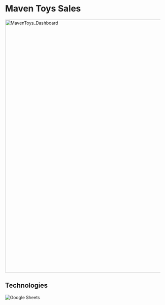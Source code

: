 # Maven Toys Sales

<img width="820" alt="MavenToys_Dashboard" src="https://github.com/chanronnie/MavenToys_ExcelDashboard/assets/121308347/562ce3cd-78ec-445d-a5ac-5abed24499bf">

## Technologies
![Google Sheets](https://img.shields.io/badge/Google_Sheets-217346?style=for-the-badge&logo=google-sheets&logoColor=white)
